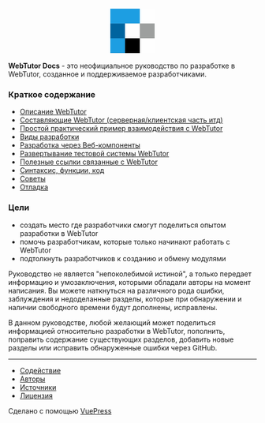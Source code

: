 <p align="center">
  <a href="https://vuepress.vuejs.org/" target="_blank">
    <img width="90" src="./docs/.vuepress/public/webtutor-logo.png" alt="logo">
  </a>
</p>

**WebTutor Docs** - это неофициальное руководство по разработке в WebTutor, созданное и поддерживаемое разработчиками.

### Краткое содержание

* [Описание WebTutor](https://webtutor-docs.netlify.com/about-webtutor/)
* [Составляющие WebTutor (серверная/клиентская часть итд)](https://webtutor-docs.netlify.com/components-of-webtutor/) 
* [Простой практический пример взаимодействия с WebTutor](https://webtutor-docs.netlify.com/some-practice/)
* [Виды разработки](https://webtutor-docs.netlify.com/three-ways/)
* [Разработка через Веб-компоненты](https://webtutor-docs.netlify.com/development-options/web-components/)
* [Развертывание тестовой системы WebTutor](https://webtutor-docs.netlify.com/test-system/)
* [Полезные ссылки связанные с WebTutor](https://webtutor-docs.netlify.com/useful-links/)
* [Синтаксис, функции, код](https://webtutor-docs.netlify.com/code/)
* [Советы](https://webtutor-docs.netlify.com/advice/)
* [Отладка](https://webtutor-docs.netlify.com/debugging/)

### Цели

* создать место где разработчики смогут поделиться опытом разработки в WebTutor
* помочь разработчикам, которые только начинают работать с WebTutor
* подтолкнуть разработчиков к созданию и обмену модулями

Руководство не является "непоколебимой истиной", а только передает информацию и умозаключения, которыми обладали авторы на момент написания. Вы можете наткнуться на различного рода ошибки, заблуждения и недоделанные разделы, которые при обнаружении и наличии свободного времени будут дополнены, исправлены.

В данном руководстве, любой желающий может поделиться информацией относительно разработки в WebTutor, пополнить, поправить содержание существующих разделов, добавить новые разделы или исправить обнаруженные ошибки через GitHub.

***

* [Содействие](https://github.com/maksimyurkov/webtutor-docs/blob/master/CONTRIBUTING)
* [Авторы](https://github.com/maksimyurkov/webtutor-docs/blob/master/CONTRIBUTORS)
* [Источники](https://github.com/maksimyurkov/webtutor-docs/blob/master/SOURCES)
* [Лицензия](https://github.com/maksimyurkov/webtutor-docs/blob/master/LICENSE)

Сделано с помощью [VuePress](https://vuepress.vuejs.org/)